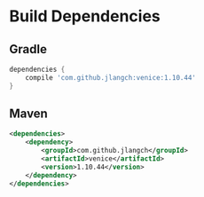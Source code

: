 # Build Dependencies


## Gradle

```groovy
dependencies {
    compile 'com.github.jlangch:venice:1.10.44'
}
```

## Maven

```xml
<dependencies>
    <dependency>
        <groupId>com.github.jlangch</groupId>
        <artifactId>venice</artifactId>
        <version>1.10.44</version>
    </dependency>
</dependencies>
```
